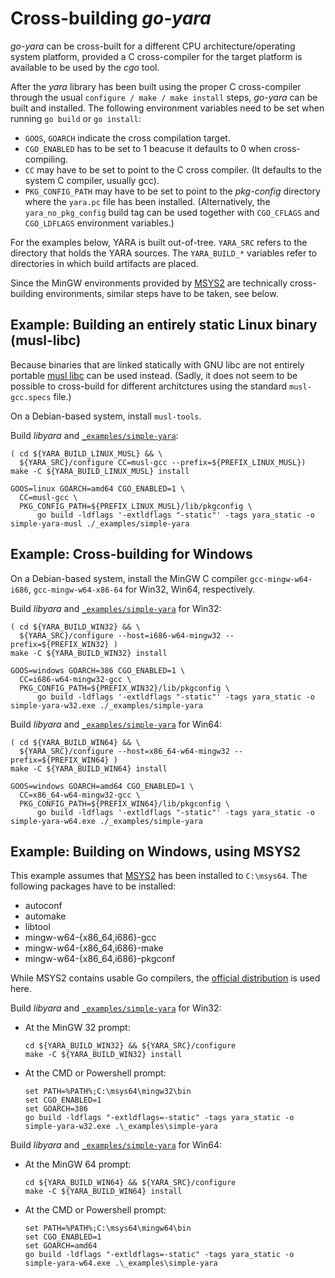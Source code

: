 # Cross-building _go-yara_

_go-yara_ can be cross-built for a different CPU
architecture/operating system platform, provided a C cross-compiler
for the target platform is available to be used by the _cgo_ tool.

After the _yara_ library has been built using the proper C
cross-compiler through the usual `configure / make / make install`
steps, _go-yara_ can be built and installed. The following environment
variables need to be set when running `go build` or `go install`:

- `GOOS`, `GOARCH` indicate the cross compilation target.
- `CGO_ENABLED` has to be set to 1 beacuse it defaults to 0 when
  cross-compiling.
- `CC` may have to be set to point to the C cross compiler. (It
  defaults to the system C compiler, usually gcc).
- `PKG_CONFIG_PATH` may have to be set to point to the _pkg-config_
  directory where the `yara.pc` file has been
  installed. (Alternatively, the `yara_no_pkg_config` build tag can be
  used together with `CGO_CFLAGS` and `CGO_LDFLAGS` environment
  variables.)

For the examples below, YARA is built out-of-tree. `YARA_SRC` refers
to the directory that holds the YARA sources. The `YARA_BUILD_*`
variables refer to directories in which build artifacts are placed.

Since the MinGW environments provided by [MSYS2](https://msys2.org/)
are technically cross-building environments, similar steps have to be
taken, see below.

## Example: Building an entirely static Linux binary (musl-libc)

Because binaries that are linked statically with GNU libc are not
entirely portable [musl libc](https://www.musl-libc.org/) can be used
instead. (Sadly, it does not seem to be possible to cross-build for
different architctures using the standard `musl-gcc.specs` file.)

On a Debian-based system, install `musl-tools`.

Build _libyara_ and [`_examples/simple-yara`](_examples/simple-yara):
``` shell
( cd ${YARA_BUILD_LINUX_MUSL} && \
  ${YARA_SRC}/configure CC=musl-gcc --prefix=${PREFIX_LINUX_MUSL})
make -C ${YARA_BUILD_LINUX_MUSL} install

GOOS=linux GOARCH=amd64 CGO_ENABLED=1 \
  CC=musl-gcc \
  PKG_CONFIG_PATH=${PREFIX_LINUX_MUSL}/lib/pkgconfig \
      go build -ldflags '-extldflags "-static"' -tags yara_static -o simple-yara-musl ./_examples/simple-yara
```

## Example: Cross-building for Windows

On a Debian-based system, install the MinGW C compiler
`gcc-mingw-w64-i686`, `gcc-mingw-w64-x86-64` for Win32, Win64,
respectively.

Build _libyara_ and [`_examples/simple-yara`](_examples/simple-yara) for Win32:
``` shell
( cd ${YARA_BUILD_WIN32} && \
  ${YARA_SRC}/configure --host=i686-w64-mingw32 --prefix=${PREFIX_WIN32} )
make -C ${YARA_BUILD_WIN32} install

GOOS=windows GOARCH=386 CGO_ENABLED=1 \
  CC=i686-w64-mingw32-gcc \
  PKG_CONFIG_PATH=${PREFIX_WIN32}/lib/pkgconfig \
      go build -ldflags '-extldflags "-static"' -tags yara_static -o simple-yara-w32.exe ./_examples/simple-yara
```

Build _libyara_ and [`_examples/simple-yara`](_examples/simple-yara) for Win64:
``` shell
( cd ${YARA_BUILD_WIN64} && \
  ${YARA_SRC}/configure --host=x86_64-w64-mingw32 --prefix=${PREFIX_WIN64} )
make -C ${YARA_BUILD_WIN64} install

GOOS=windows GOARCH=amd64 CGO_ENABLED=1 \
  CC=x86_64-w64-mingw32-gcc \
  PKG_CONFIG_PATH=${PREFIX_WIN64}/lib/pkgconfig \
      go build -ldflags '-extldflags "-static"' -tags yara_static -o simple-yara-w64.exe ./_examples/simple-yara
```

## Example: Building on Windows, using MSYS2

This example assumes that [MSYS2](https://msys2.org/) has been
installed to `C:\msys64`. The following packages have to be installed:
- autoconf
- automake
- libtool
- mingw-w64-{x86_64,i686}-gcc
- mingw-w64-{x86_64,i686}-make
- mingw-w64-{x86_64,i686}-pkgconf

While MSYS2 contains usable Go compilers, the [official
distribution](https://golang.org/dl) is used here.

Build _libyara_ and [`_examples/simple-yara`](_examples/simple-yara) for Win32:

- At the MinGW 32 prompt:
  ```
  cd ${YARA_BUILD_WIN32} && ${YARA_SRC}/configure
  make -C ${YARA_BUILD_WIN32} install
  ```
- At the CMD or Powershell prompt:
  ```
  set PATH=%PATH%;C:\msys64\mingw32\bin
  set CGO_ENABLED=1
  set GOARCH=386
  go build -ldflags "-extldflags=-static" -tags yara_static -o simple-yara-w32.exe .\_examples\simple-yara
  ```

Build _libyara_ and [`_examples/simple-yara`](_examples/simple-yara) for Win64:

- At the MinGW 64 prompt:
  ```
  cd ${YARA_BUILD_WIN64} && ${YARA_SRC}/configure
  make -C ${YARA_BUILD_WIN64} install
  ```
- At the CMD or Powershell prompt:
  ```
  set PATH=%PATH%;C:\msys64\mingw64\bin
  set CGO_ENABLED=1
  set GOARCH=amd64
  go build -ldflags "-extldflags=-static" -tags yara_static -o simple-yara-w64.exe .\_examples\simple-yara
  ```
